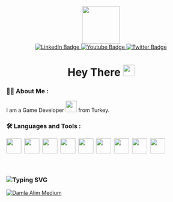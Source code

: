 <div id="header" align="center">
  <img src="https://media3.giphy.com/media/SHjOSDkKZ18qOHA5B5/giphy.gif?cid=ecf05e471ipxwp6u24d71zxxmp5i76uza1n5894297cchwoe&ep=v1_gifs_related&rid=giphy.gif&ct=s" width="100"/>
</div>
<div id="badges" align="center">
  <a href="your-linkedin-URL">
    <img src="https://img.shields.io/badge/LinkedIn-blue?style=for-the-badge&logo=linkedin&logoColor=white" alt="LinkedIn Badge"/>
  </a>
  <a href="your-youtube-URL">
    <img src="https://img.shields.io/badge/YouTube-red?style=for-the-badge&logo=youtube&logoColor=white" alt="Youtube Badge"/>
  </a>
  <a href="your-twitter-URL">
    <img src="https://img.shields.io/badge/Twitter-blue?style=for-the-badge&logo=twitter&logoColor=white" alt="Twitter Badge"/>
  </a>
</div>
<div align="center">
  <img src="https://komarev.com/ghpvc/?username=damlaalim&style=flat-square&color=blue" alt=""/>
</div>
<h1 align="center">
  Hey There
  <img src="https://media.giphy.com/media/hvRJCLFzcasrR4ia7z/giphy.gif" width="30px"/>
</h1>

### :woman_technologist: About Me :
I am a Game Developer <img src="https://media1.giphy.com/media/nYD66ng26rP1WMmXwx/giphy.gif?cid=ecf05e47dw1pjosndhwqkhdqbfw4g6y68q8c1zld090avtk1&ep=v1_gifs_related&rid=giphy.gif&ct=s" width="30"> from Turkey.

### :hammer_and_wrench: Languages and Tools :
<div>
  <img src="https://cdn.jsdelivr.net/gh/devicons/devicon/icons/cplusplus/cplusplus-original.svg" width="40" height="40"/>&nbsp;
  <img src="https://cdn.jsdelivr.net/gh/devicons/devicon/icons/csharp/csharp-line.svg" width="40" height="40"/>&nbsp;
  <img src="https://cdn.jsdelivr.net/gh/devicons/devicon/icons/css3/css3-plain-wordmark.svg" width="40" height="40"/>&nbsp;
  <img src="https://cdn.jsdelivr.net/gh/devicons/devicon/icons/git/git-original.svg" width="40" height="40"/>&nbsp;
  <img src="https://cdn.jsdelivr.net/gh/devicons/devicon/icons/html5/html5-original.svg" width="40" height="40"/>&nbsp;
  <img src="https://cdn.jsdelivr.net/gh/devicons/devicon/icons/mysql/mysql-original-wordmark.svg" width="40" height="40"/>&nbsp;
  <img src="https://cdn.jsdelivr.net/gh/devicons/devicon/icons/php/php-original.svg" width="40" height="40"/>&nbsp;
  <img src="https://cdn.jsdelivr.net/gh/devicons/devicon/icons/unity/unity-original.svg" width="40" height="40"/>&nbsp;
  <img src="https://cdn.jsdelivr.net/gh/devicons/devicon/icons/arduino/arduino-original.svg" width="40" height="40"/>&nbsp;
</div>

<br>
<br>

### <img src="https://readme-typing-svg.demolab.com?font=Fira+Code&weight=500&size=15&duration=6000&pause=1000&color=F7F7F7&vCenter=true&repeat=false&width=600&height=25&lines=My+last+medium+post" alt="Typing SVG" />

[![Damla Alim Medium](https://github-readme-medium.vercel.app/?username=damlaalim)](https://medium.com/@damlaalim)
